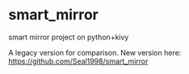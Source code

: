 # smart_mirror
smart mirror project on python+kivy

A legacy version for comparison. New version here: https://github.com/Seal1998/smart_mirror
